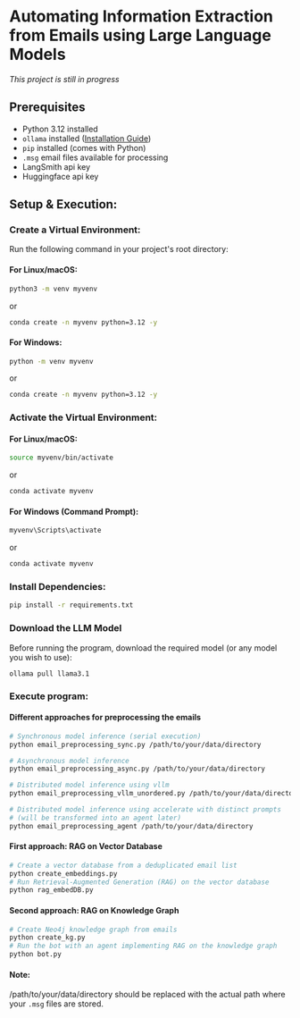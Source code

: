 # Automating Information Extraction from Emails using Large Language Models

*This project is still in progress* 

## Prerequisites
- Python 3.12 installed
- `ollama` installed ([Installation Guide](https://ollama.ai/))
- `pip` installed (comes with Python)
- `.msg` email files available for processing
- LangSmith api key 
- Huggingface api key




## Setup & Execution:

### Create a Virtual Environment:
Run the following command in your project's root directory:

#### For Linux/macOS: 
```sh
python3 -m venv myvenv  
```
or
```sh
conda create -n myvenv python=3.12 -y
```
#### For Windows: 
```sh
python -m venv myvenv   
```
or
```sh
conda create -n myvenv python=3.12 -y
```

### Activate the Virtual Environment:
#### For Linux/macOS: 
```sh
source myvenv/bin/activate 
```
or
```sh
conda activate myvenv
```
#### For Windows (Command Prompt): 
```sh
myvenv\Scripts\activate 
```
or
```sh
conda activate myvenv
```
### Install Dependencies:
```sh
pip install -r requirements.txt
```

### Download the LLM Model
Before running the program, download the required model (or any model you wish to use):
```
ollama pull llama3.1
```
### Execute program:

#### Different approaches for preprocessing the emails 
```sh
# Synchronous model inference (serial execution)
python email_preprocessing_sync.py /path/to/your/data/directory   
``` 
```sh
# Asynchronous model inference                                
python email_preprocessing_async.py /path/to/your/data/directory  
```
```sh        
# Distributed model inference using vllm                         
python email_preprocessing_vllm_unordered.py /path/to/your/data/directory    
```
```sh
# Distributed model inference using accelerate with distinct prompts 
# (will be transformed into an agent later)
python email_preprocessing_agent /path/to/your/data/directory
```
#### First approach: RAG on Vector Database
```sh
# Create a vector database from a deduplicated email list
python create_embeddings.py
# Run Retrieval-Augmented Generation (RAG) on the vector database
python rag_embedDB.py
```
#### Second approach: RAG on Knowledge Graph
```sh
# Create Neo4j knowledge graph from emails
python create_kg.py
# Run the bot with an agent implementing RAG on the knowledge graph
python bot.py  
```
#### Note: 
/path/to/your/data/directory should be replaced with the actual path where your `.msg` files are stored.
